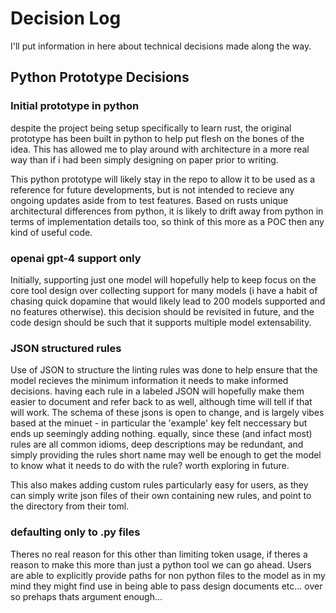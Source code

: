 # Decision Log

I'll put information in here about technical decisions made along the way.

## Python Prototype Decisions

### Initial prototype in python

despite the project being setup specifically to learn rust, the original prototype has been built in python to help put flesh on the bones of the idea. This has allowed me to play around with architecture in a more real way than if i had been simply designing on paper prior to writing.

This python prototype will likely stay in the repo to allow it to be used as a reference for future developments, but is not intended to recieve any ongoing updates aside from to test features. Based on rusts unique architectural differences from python, it is likely to drift away from python in terms of implementation details too, so think of this more as a POC then any kind of useful code.

### openai gpt-4 support only

Initially, supporting just one model will hopefully help to keep focus on the core tool design over collecting support for many models (i have a habit of chasing quick dopamine that would likely lead to 200 models supported and no features otherwise). this decision should be revisited in future, and the code design should be such that it supports multiple model extensability.

### JSON structured rules

Use of JSON to structure the linting rules was done to help ensure that the model recieves the minimum information it needs to make informed decisions. having each rule in a labeled JSON will hopefully make them easier to document and refer back to as well, although time will tell if that will work. The schema of these jsons is open to change, and is largely vibes based at the minuet - in particular the 'example' key felt neccessary but ends up seemingly adding nothing. equally, since these (and infact most) rules are all common idioms, deep descriptions may be redundant, and simply providing the rules short name may well be enough to get the model to know what it needs to do with the rule? worth exploring in future.

This also makes adding custom rules particularly easy for users, as they can simply write json files of their own containing new rules, and point to the directory from their toml.

### defaulting only to .py files

Theres no real reason for this other than limiting token usage, if theres a reason to make this more than just a python tool we can go ahead. Users are able to explicitly provide paths for non python files to the model as in my mind they might find use in being able to pass design documents etc... over so prehaps thats argument enough...

